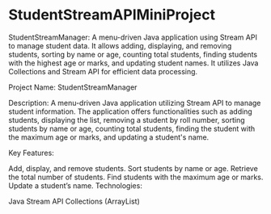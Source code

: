 # StudentStreamAPIMiniProject
StudentStreamManager: A menu-driven Java application using Stream API to manage student data. It allows adding, displaying, and removing students, sorting by name or age, counting total students, finding students with the highest age or marks, and updating student names. It utilizes Java Collections and Stream API for efficient data processing.


Project Name: StudentStreamManager

Description: A menu-driven Java application utilizing Stream API to manage student information. The application offers functionalities such as adding students, displaying the list, removing a student by roll number, sorting students by name or age, counting total students, finding the student with the maximum age or marks, and updating a student's name.

Key Features:

Add, display, and remove students.
Sort students by name or age.
Retrieve the total number of students.
Find students with the maximum age or marks.
Update a student’s name.
Technologies:

Java
Stream API
Collections (ArrayList)
